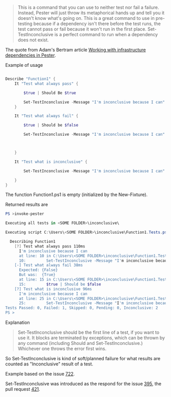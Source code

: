 > This is a command that you can use to neither test nor fail a failure. Instead, Pester will just throw its metaphorical hands up and tell you it doesn't know what's going on. This is a great command to use in pre-testing because if a dependency isn't there before the test runs, the test cannot pass or fail because it won't run in the first place. Set-TestInconclusive is a perfect command to run when a dependency does not exist.

The quote from Adam's Bertram article [Working with infrastructure dependencies in Pester](https://4sysops.com/archives/working-with-infrastructure-dependencies-in-pester).


Example of usage

```powershell

Describe "Function1" {
    It "Test what always pass" {

        $true | Should Be $true

        Set-TestInconclusive -Message "I'm inconclusive because I can"
    }

    It "Test what always fail" {

        $true | Should be $false

        Set-TestInconclusive -Message "I'm inconclusive because I can"



    }

    It "Test what is inconclusive" {

        Set-TestInconclusive -Message "I'm inconclusive because I can"

    }
}

```

The function Function1.ps1 is empty (initialized by the New-Fixture).

Returned results are

```powershell
PS >invoke-pester

Executing all tests in <SOME FOLDER>\inconclusive\

Executing script C:\Users\<SOME FOLDER>\inconclusive\Function1.Tests.ps1

  Describing Function1
    [?] Test what always pass 110ms
      I'm inconclusive because I can
      at line: 10 in C:\Users\<SOME FOLDER>\inconclusive\Function1.Tests.ps1
      10:         Set-TestInconclusive -Message "I'm inconclusive because I can"
    [-] Test what always fail 38ms
      Expected: {False}
      But was:  {True}
      at line: 15 in C:\Users\<SOME FOLDER>\inconclusive\Function1.Tests.ps1
      15:         $true | Should be $false
    [?] Test what is inconclusive 96ms
      I'm inconclusive because I can
      at line: 25 in C:\Users\<SOME FOLDER>\inconclusive\Function1.Tests.ps1
      25:         Set-TestInconclusive -Message "I'm inconclusive because I can"Tests completed in 245ms
Tests Passed: 0, Failed: 1, Skipped: 0, Pending: 0, Inconclusive: 2
PS >
```

Explanation 

> Set-TestInconclusive should be the first line of a test, if you want to use it. It blocks are terminated by exceptions, which can be thrown by any command (including Should and Set-TestInconclusive.) Whichever one throws the error first wins.

So Set-TestInconclusive is kind of soft/planned failure for what results are counted as "Inconclusive" result of a test.

Example based on the issue [722](https://github.com/pester/Pester/issues/722).


Set-TestInconclusive was introduced as the respond for the issue [395](https://github.com/pester/Pester/issues/395), the pull request [421](https://github.com/pester/Pester/pull/421).